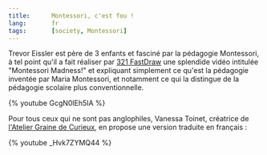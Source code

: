 ```yaml
---
title:      Montessori, c'est fou !
lang:       fr
tags:       [society, Montessori]
---
```


Trevor Eissler est père de 3 enfants et fasciné par la pédagogie Montessori, à tel point qu'il a fait réaliser par [321 FastDraw](http://www.321fastdraw.com/) une splendide vidéo intitulée "Montessori Madness!" et expliquant simplement ce qu'est la pédagogie inventée par Maria Montessori, et notamment ce qui la distingue de la pédagogie scolaire plus conventionnelle.

{% youtube GcgN0lEh5IA %}

Pour tous ceux qui ne sont pas anglophiles, Vanessa Toinet, créatrice de [l'Atelier Graine de Curieux](http://ateliergrainedecurieux.blogspot.fr/), en propose une version traduite en français :

{% youtube _Hvk7ZYMQ44 %}
